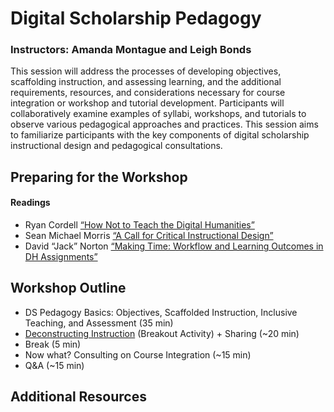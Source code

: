 # Digital Scholarship Pedagogy
### Instructors: Amanda Montague and Leigh Bonds

This session will address the processes of developing objectives, scaffolding instruction, and assessing learning, and the additional requirements, resources, and considerations necessary for course integration or workshop and tutorial development. Participants will collaboratively examine examples of syllabi, workshops, and tutorials to observe various pedagogical approaches and practices. This session aims to familiarize participants with the key components of digital scholarship instructional design and pedagogical consultations. 

## Preparing for the Workshop
#### Readings
- Ryan Cordell [“How Not to Teach the Digital Humanities” ](http://ryancordell.org/teaching/how-not-to-teach-digital-humanities/)
- Sean Michael Morris [“A Call for Critical Instructional Design”](https://www.seanmichaelmorris.com/a-call-for-critical-instructional-design/?fbclid=IwAR0VZNxMs9NfhUkzRs3siFsA5RyKKsktJrtJqRgWzqwnLXhkLx9pZGrmRw4)
- David “Jack” Norton [“Making Time: Workflow and Learning Outcomes in DH Assignments”](https://dhdebates.gc.cuny.edu/read/untitled-f2acf72c-a469-49d8-be35-67f9ac1e3a60/section/f1b1d9a6-974b-46c4-afde-7606bf238fc3#ch25)

## Workshop Outline
- DS Pedagogy Basics: Objectives, Scaffolded Instruction, Inclusive Teaching, and Assessment (35 min)
- [Deconstructing Instruction](https://github.com/tech-at-arl/Digital-Scholarship-Institute/blob/master/2021/Digital%20Scholarship%20Pedagogy/Deconstructing%20Instruction.md) (Breakout Activity) + Sharing (~20 min)
- Break (5 min)
- Now what? Consulting on Course Integration (~15 min)
- Q&A (~15 min)

## Additional Resources
